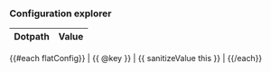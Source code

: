### Configuration explorer

| Dotpath        | Value |
| -------------- | ----- |
{{#each flatConfig}}
| {{ @key }} | {{ sanitizeValue this }} |
{{/each}}